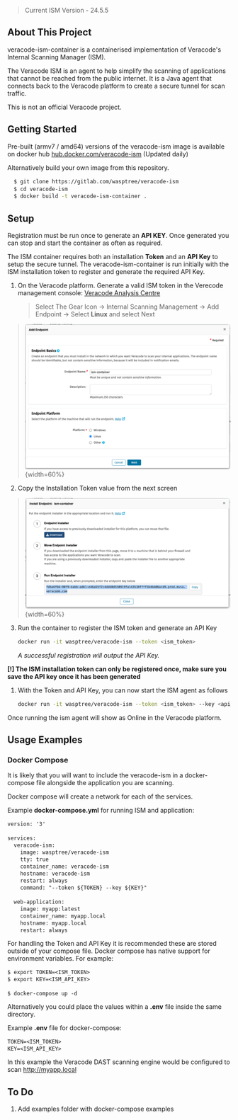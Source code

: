 > Current ISM Version - 24.5.5
<!-- ABOUT THE PROJECT -->
## About This Project


veracode-ism-container is a containerised implementation of Veracode's Internal Scanning Manager (ISM).

The Veracode ISM is an agent to help simplify the scanning of applications that cannot be reached from the public internet. It is a Java agent that connects back to the Veracode platform to create a secure tunnel for scan traffic.


This is not an official Veracode project.


<!-- GETTING STARTED -->
## Getting Started

Pre-built (armv7 / amd64) versions of the veracode-ism image is available on docker hub [hub.docker.com/veracode-ism](https://hub.docker.com/r/wasptree/veracode-ism) (Updated daily)

Alternatively build your own image from this repository.


  ```sh
    $ git clone https://gitlab.com/wasptree/veracode-ism
    $ cd veracode-ism
    $ docker build -t veracode-ism-container .
  ```



<!-- SETUP -->
## Setup

Registration must be run once to generate an **API KEY**. Once generated you can stop and start the container as often as required.

The ISM container requires both an installation **Token** and an **API Key** to setup the secure tunnel.
The veracode-ism-container is run initially with the ISM installation token to register and generate the required API Key.

1. On the Veracode platform. Generate a valid ISM token in the Verecode management console: [Veracode Analysis Centre](https://analysiscenter.veracode.com/)
   
   >Select The Gear Icon -> Internal Scanning Management -> Add Endpoint -> Select **Linux** and select Next

> ![](/images/2023-06-09-09-05-20.png){width=60%}

2. Copy the Installation Token value from the next screen

> ![](/images/2023-06-09-09-11-08.png){width=60%}

3. Run the container to register the ISM token and generate an API Key
   ```sh
   docker run -it wasptree/veracode-ism --token <ism_token>
   ```

   *A successful registration will output the API Key.*

**[!] The ISM installation token can only be registered once, make sure you save the API key once it has been generated**
1. With the Token and API Key, you can now start the ISM agent as follows
   ```sh
   docker run -it wasptree/veracode-ism --token <ism_token> --key <api_key>
   ```

Once running the ism agent will show as Online in the Veracode platform.


<!-- USAGE EXAMPLES -->
## Usage Examples


### Docker Compose
It is likely that you will want to include the veracode-ism in a docker-compose file alongside the application you are scanning.

Docker compose will create a network for each of the services.

Example **docker-compose.yml** for running ISM and application:

```
version: '3'

services:
  veracode-ism:
    image: wasptree/veracode-ism
    tty: true
    container_name: veracode-ism
    hostname: veracode-ism
    restart: always
    command: "--token ${TOKEN} --key ${KEY}"

  web-application:
    image: myapp:latest
    container_name: myapp.local
    hostname: myapp.local
    restart: always
```
For handling the Token and API Key it is recommended these are stored outside of your compose file. Docker compose has native support for environment variables. For example:
```
$ export TOKEN=<ISM_TOKEN>
$ export KEY=<ISM_API_KEY>

$ docker-compose up -d
```
Alternatively you could place the values within a **.env** file inside the same directory.

Example **.env** file for docker-compose:
```
TOKEN=<ISM_TOKEN>
KEY=<ISM_API_KEY>
```

In this example the Veracode DAST scanning engine would be configured to scan http://myapp.local


<!-- To Do -->
## To Do

1. Add examples folder with docker-compose examples
